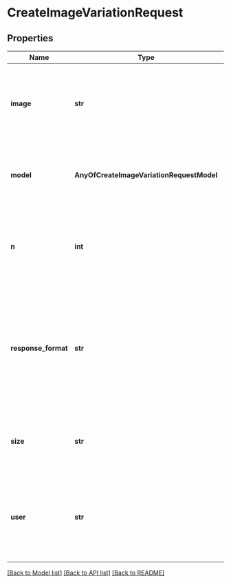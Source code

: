 # CreateImageVariationRequest

## Properties
Name | Type | Description | Notes
------------ | ------------- | ------------- | -------------
**image** | **str** | The image to use as the basis for the variation(s). Must be a valid PNG file, less than 4MB, and square. | 
**model** | **AnyOfCreateImageVariationRequestModel** | The model to use for image generation. Only &#x60;dall-e-2&#x60; is supported at this time. | [optional] 
**n** | **int** | The number of images to generate. Must be between 1 and 10. For &#x60;dall-e-3&#x60;, only &#x60;n&#x3D;1&#x60; is supported. | [optional] [default to 1]
**response_format** | **str** | The format in which the generated images are returned. Must be one of &#x60;url&#x60; or &#x60;b64_json&#x60;. URLs are only valid for 60 minutes after the image has been generated. | [optional] [default to 'url']
**size** | **str** | The size of the generated images. Must be one of &#x60;256x256&#x60;, &#x60;512x512&#x60;, or &#x60;1024x1024&#x60;. | [optional] [default to '1024x1024']
**user** | **str** | A unique identifier representing your end-user, which can help OpenAI to monitor and detect abuse. [Learn more](/docs/guides/safety-best-practices/end-user-ids).  | [optional] 

[[Back to Model list]](../README.md#documentation-for-models) [[Back to API list]](../README.md#documentation-for-api-endpoints) [[Back to README]](../README.md)

